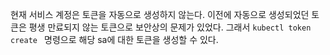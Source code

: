 현재 서비스 계정은 토큰을 자동으로 생성하지 않는다. 이전에 자동으로 생성되었던 토큰은 평생 만료되지 않는 토큰으로 보안상의 문제가 있었다. 그래서 `kubectl token create ` 명령으로 해당 sa에 대한 토큰을 생성할 수 있다. 